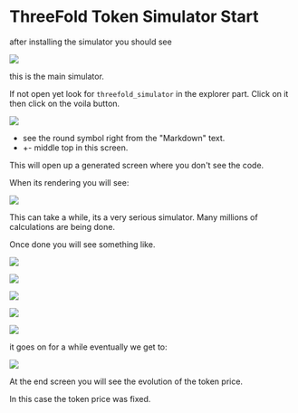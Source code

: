 
# ThreeFold Token Simulator Start

after installing the simulator you should see


![](tft_simulator.png)

this is the main simulator.

If not open yet look for ```threefold_simulator``` in the explorer part.
Click on it then click on the voila button.

![](voila_button.png)

- see the round symbol right from the "Markdown" text.
- +- middle top in this screen.

This will open up a generated screen where you don't see the code.

When its rendering you will see:

![](rendering.png)

This can take a while, its a very serious simulator.
Many millions of calculations are being done.

Once done you will see something like.


![](simulation1.png)

![](simulation2.png)

![](simulation3.png)

![](simulation4.png)

![](simulation5.png)

it goes on for a while eventually we get to:

![](simulation10.png)

At the end screen you will see the evolution of the token price.

In this case the token price was fixed.

